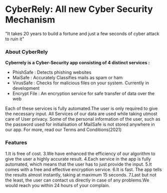 # CyberRely: All new Cyber Security Mechanism

"It takes 20 years to build a fortune and just a few seconds of cyber attack to ruin it"

### About CyberRely
<b>Cyberrely is a Cyber-Security app consisting of 4 distinct services :</b> 
- PhishSafe : Detects phishing websites
- MaiSafe : Accurately Classifies mails as spam or ham
- VirusSafe : Checks for malicious files on your system.               Currently in development 
- Encrypt File : An encryption service for safe transfer of data over the web

Each of these services is fully automated.The user is only required to give the necessary input.
All Services of our data are used while taking utmost care of User privacy.
Some of the personal information of the user, such as the password used for initialisation of MailSafe is not stored anywhere in our app. For more, read our 
Terms and Conditions(2021)

### Features
1.It is free of cost.
3.We have enhanced the efficiency of our algorithm to give the user a highly accurate result. 
4.Each service in the app is fully automated, which means that the user has to just provide the input.
5.It comes with a free and effective encryption service.
6.It is fast. The app tells the results almost instantly, taking at maximum 15 seconds.
7.Last but not the least, the user can contact us directly in case of any problems.We would reach you within 24 hours of your complain.
